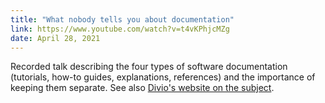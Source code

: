 ```yaml
---
title: "What nobody tells you about documentation"
link: https://www.youtube.com/watch?v=t4vKPhjcMZg
date: April 28, 2021
---
```


Recorded talk describing the four types of software documentation (tutorials, how-to guides, explanations, references) and the importance of keeping them separate. See also [Divio's website on the subject](https://documentation.divio.com).
